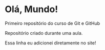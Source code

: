 # Olá, Mundo!
 Primeiro repositório do curso de Git e GitHub

 Repositório criado durante uma aula.

Essa  linha eu adicionei diretamente no site!
